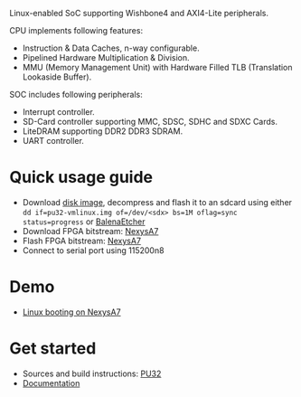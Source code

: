 Linux-enabled SoC supporting Wishbone4 and AXI4-Lite peripherals.

CPU implements following features:
- Instruction & Data Caches, n-way configurable.
- Pipelined Hardware Multiplication & Division.
- MMU (Memory Management Unit) with Hardware Filled TLB (Translation Lookaside Buffer).

SOC includes following peripherals:
- Interrupt controller.
- SD-Card controller supporting MMC, SDSC, SDHC and SDXC Cards.
- LiteDRAM supporting DDR2 DDR3 SDRAM.
- UART controller.

# Quick usage guide
- Download [disk image](https://github.com/fontamsoc/pu32/releases/latest/download/pu32-vmlinux.img.xz), decompress and flash it to an sdcard using either `dd if=pu32-vmlinux.img of=/dev/<sdx> bs=1M oflag=sync status=progress` or [BalenaEtcher](https://www.balena.io/etcher)
- Download FPGA bitstream: [NexysA7](https://github.com/fontamsoc/pu32/raw/main/nexys4ddr.bit)
- Flash FPGA bitstream: [NexysA7](https://reference.digilentinc.com/programmable-logic/nexys-a7/reference-manual#usb_host_and_micro_sd_programming)
- Connect to serial port using 115200n8

# Demo
- [Linux booting on NexysA7](https://asciinema.org/a/424616?t=21)

# Get started
- Sources and build instructions: [PU32](https://github.com/fontamsoc/pu32)
- [Documentation](https://github.com/fontamsoc/docs)
